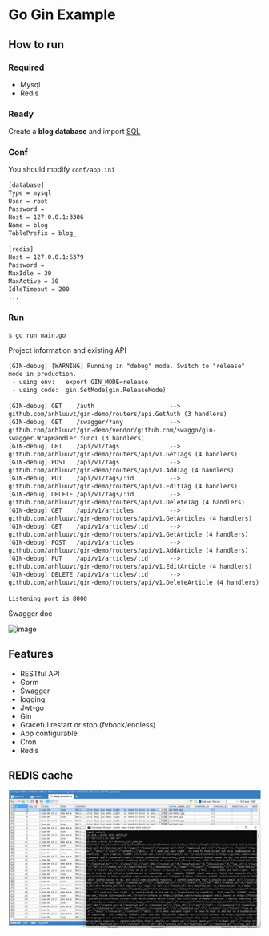 # Go Gin Example

## How to run

### Required

- Mysql
- Redis

### Ready

Create a **blog database** and import [SQL](docs/sql/blog-v2.sql)

### Conf

You should modify `conf/app.ini`

```
[database]
Type = mysql
User = root
Password =
Host = 127.0.0.1:3306
Name = blog
TablePrefix = blog_

[redis]
Host = 127.0.0.1:6379
Password =
MaxIdle = 30
MaxActive = 30
IdleTimeout = 200
...
```

### Run
```
$ go run main.go 
```

Project information and existing API

```
[GIN-debug] [WARNING] Running in "debug" mode. Switch to "release" mode in production.
 - using env:	export GIN_MODE=release
 - using code:	gin.SetMode(gin.ReleaseMode)

[GIN-debug] GET    /auth                     --> github.com/anhluuvt/gin-demo/routers/api.GetAuth (3 handlers)
[GIN-debug] GET    /swagger/*any             --> github.com/anhluuvt/gin-demo/vendor/github.com/swaggo/gin-swagger.WrapHandler.func1 (3 handlers)
[GIN-debug] GET    /api/v1/tags              --> github.com/anhluuvt/gin-demo/routers/api/v1.GetTags (4 handlers)
[GIN-debug] POST   /api/v1/tags              --> github.com/anhluuvt/gin-demo/routers/api/v1.AddTag (4 handlers)
[GIN-debug] PUT    /api/v1/tags/:id          --> github.com/anhluuvt/gin-demo/routers/api/v1.EditTag (4 handlers)
[GIN-debug] DELETE /api/v1/tags/:id          --> github.com/anhluuvt/gin-demo/routers/api/v1.DeleteTag (4 handlers)
[GIN-debug] GET    /api/v1/articles          --> github.com/anhluuvt/gin-demo/routers/api/v1.GetArticles (4 handlers)
[GIN-debug] GET    /api/v1/articles/:id      --> github.com/anhluuvt/gin-demo/routers/api/v1.GetArticle (4 handlers)
[GIN-debug] POST   /api/v1/articles          --> github.com/anhluuvt/gin-demo/routers/api/v1.AddArticle (4 handlers)
[GIN-debug] PUT    /api/v1/articles/:id      --> github.com/anhluuvt/gin-demo/routers/api/v1.EditArticle (4 handlers)
[GIN-debug] DELETE /api/v1/articles/:id      --> github.com/anhluuvt/gin-demo/routers/api/v1.DeleteArticle (4 handlers)

Listening port is 8000
```
Swagger doc

![image](https://i.imgur.com/bVRLTP4.jpg)

## Features

- RESTful API
- Gorm
- Swagger
- logging
- Jwt-go
- Gin
- Graceful restart or stop (fvbock/endless)
- App configurable
- Cron
- Redis

## REDIS cache
![image](https://github.com/anhluuvt/gin-demo/blob/main/runtime/imgs/mysql_redis.jpg?raw=true)
